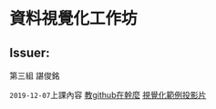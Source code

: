 # 資料視覺化工作坊
## Issuer:
第三組 諶俊銘

`2019-12-07`上課內容
[教github在幹麼](https://www.peculab.org/2019/07/02/108-%e5%85%a8%e5%9c%8b%e5%a4%8f%e5%ad%a3%e5%ad%b8%e9%99%a2%e5%ad%b8%e5%93%a1-github/)
[視覺化範例投影片](https://docs.google.com/presentation/d/e/2PACX-1vSgTakQ4Iae3BoFL9GzDQyemJ3-TtN13R0G13UBskSSe-bHcONV5qfAngRBbgR4jkSgRpd_HHTpm3yq/pub?start=false&loop=false&delayms=3000&fbclid=IwAR0oFkRfrE4wai-kdP2vs83KLtpnimEMRdjjtf1OKd9zORGXgS5qxYvsvk4&slide=id.g4d3781d1a5_0_464)
